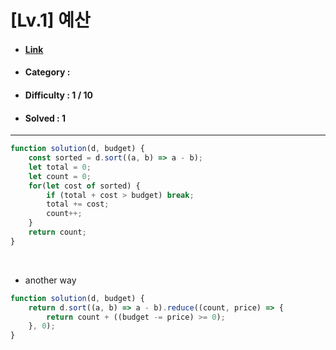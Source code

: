 # [Lv.1] 예산 
* #### [Link](https://school.programmers.co.kr/learn/courses/30/lessons/12982)
* #### Category : 
* #### Difficulty : 1 / 10  
* #### Solved : 1

<hr />

```js
function solution(d, budget) {
    const sorted = d.sort((a, b) => a - b);
    let total = 0;
    let count = 0;
    for(let cost of sorted) {
        if (total + cost > budget) break;
        total += cost;
        count++;
    }
    return count;
}
```

<br />

* another way
```js
function solution(d, budget) {
    return d.sort((a, b) => a - b).reduce((count, price) => {
        return count + ((budget -= price) >= 0);
    }, 0);
}
```